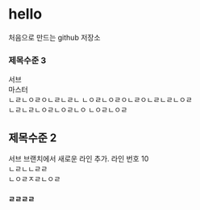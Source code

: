 # hello
처음으로 만드는 github 저장소  
### 제목수준 3 
서브  
마스터  
ㄴㄹㄴㅇㄹㅇㄴㄹㄴㄹㄴ
ㄴㅇㄹㄴㅇㄹㅇㄴㄹㅇㄴㄹㄴㄹㄴㅇㄹ  
ㄴㄹㄴㄹㄴㅇㄹㄴㅇㄹㄴㅇ
ㄴㅇㄹㄴㅇㄹ  
## 제목수준 2  
서브 브랜치에서 새로운 라인 추가. 라인 번호 10  
ㄴㄹㄴㄴㄹㄹ   
ㄴㅇㄹㅈㄹㄴㅇㄹ  
#### ㄹㄹㄹㄹ  